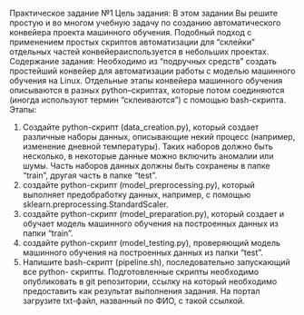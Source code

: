 Практическое задание №1
Цель задания:
В этом задании Вы решите простую и во многом учебную задачу по созданию
автоматического конвейера проекта машинного обучения. Подобный подход с применением
простых скриптов автоматизации для “склейки” отдельных частей конвейераиспользуется в
небольших проектах.
Содержание задания:
Необходимо из “подручных средств” создать простейший конвейер для автоматизации
работы с моделью машинного обучения на Linux. Отдельные этапы конвейера машинного
обучения описываются в разных python–скриптах, которые потом соединяются (иногда
используют термин “склеиваются”) с помощью bash-скрипта.
Этапы:
1. Создайте python-скрипт (data_creation.py), который создает различные наборы
данных, описывающие некий процесс (например, изменение дневной температуры).
Таких наборов должно быть несколько, в некоторые данные можно включить
аномалии или шумы. Часть наборов данных должны быть сохранены в папке “train”,
другая часть в папке “test”.
2. создайте python-скрипт (model_preprocessing.py), который выполняет предобработку
данных, например, с помощью sklearn.preprocessing.StandardScaler.
3. создайте python-скрипт (model_preparation.py), который создает и обучает модель
машинного обучения на построенных данных из папки “train”.
4. создайте python-скрипт (model_testing.py), проверяющий модель машинного
обучения на построенных данных из папки “test”.
5. Напишите bash-скрипт (pipeline.sh), последовательно запускающий все python-
скрипты.
Подготовленные скрипты необходимо опубликовать в git репозитории, ссылку на который
необходимо предоставить как результат выполнения задания. На портал загрузите txt-файл,
названный по ФИО, с такой ссылкой.